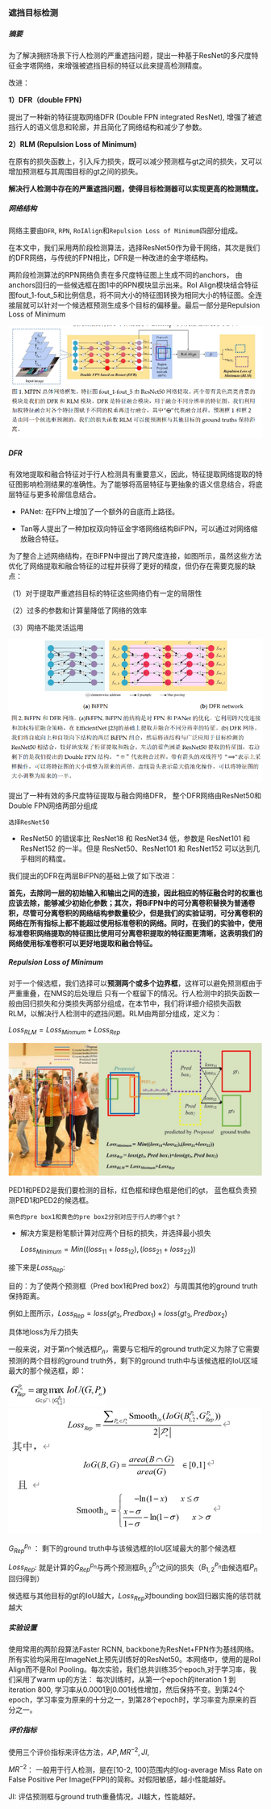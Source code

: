 ### 遮挡目标检测

##### 摘要

为了解决拥挤场景下行人检测的严重遮挡问题，提出一种基于ResNet的多尺度特征金字塔网络，来增强被遮挡目标的特征以此来提高检测精度。

改进：

**1）DFR（double FPN)**

提出了一种新的特征提取网络DFR (Double FPN integrated ResNet), 增强了被遮挡行人的语义信息和轮廓，并且简化了网络结构和减少了参数。

**2）RLM (Repulsion Loss of Minimum)**

在原有的损失函数上，引入斥力损失，既可以减少预测框与gt之间的损失，又可以增加预测框与其周围目标的gt之间的损失。



**解决行人检测中存在的严重遮挡问题，使得目标检测器可以实现更高的检测精度。**



##### 网络结构

网络主要由`DFR`, `RPN`, `RoIAlign`和`Repulsion Loss of Minimum`四部分组成。

在本文中，我们采用两阶段检测算法，选择ResNet50作为骨干网络，其次是我们的DFR网络，与传统的FPN相比，DFR是一种改进的金字塔结构。

两阶段检测算法的RPN网络负责在多尺度特征图上生成不同的anchors， 由anchors回归的一些候选框在图1中的RPN模块显示出来。RoI Align模块结合特征图fout_1-fout_5和比例信息，将不同大小的特征图转换为相同大小的特征图。全连接层就可以针对一个候选框预测生成多个目标的偏移量。最后一部分是Repulsion Loss of Minimum

![image-20220704105219398](../img/image-20220704105219398.png)

##### DFR

有效地提取和融合特征对于行人检测具有重要意义，因此，特征提取网络提取的特征图影响检测结果的准确性。为了能够将高层特征与更抽象的语义信息结合，将底层特征与更多轮廓信息结合。

* PANet: 在FPN上增加了一个额外的自底而上路径。

* Tan等人提出了一种加权双向特征金字塔网络结构BiFPN，可以通过对网络缩放融合特征。

为了整合上述网络结构，在BiFPN中提出了跨尺度连接，如图所示，虽然这些方法优化了网络提取和融合特征的过程并获得了更好的精度，但仍存在需要克服的缺点：

（1）对于提取严重遮挡目标的特征这些网络仍有一定的局限性

（2）过多的参数和计算量降低了网络的效率

（3）网络不能灵活运用

![image-20220704120339559](../img/image-20220704120339559.png)

提出了一种有效的多尺度特征提取与融合网络DFR， 整个DFR网络由ResNet50和Double FPN网络两部分组成

`选择ResNet50`

* ResNet50 的错误率比 ResNet18 和 ResNet34 低，参数是 ResNet101 和 ResNet152 的一半。但是 ResNet50、ResNet101 和 ResNet152 可以达到几乎相同的精度。

我们提出的DFR在两层BiFPN的基础上做了如下改进：

**首先，去除同一层的初始输入和输出之间的连接，因此相应的特征融合时的权重也应该去除，能够减少初始化参数；其次，将BiFPN中的可分离卷积替换为普通卷积，尽管可分离卷积的网络结构参数量较少，但是我们的实验证明，可分离卷积的网络在所有指标上都不能超过使用标准卷积的网络。同时，在我们的实验中，使用标准卷积网络提取的特征图比使用可分离卷积提取的特征图更清晰，这表明我们的网络使用标准卷积可以更好地提取和融合特征。**



##### Repulsion Loss of Minimum

对于一个候选框，我们选择可以**预测两个或多个边界框**，这样可以避免预测框由于严重重叠，在NMS的后处理后 只有一个框留下的情况。行人检测中的损失函数一般由回归损失和分类损失两部分组成，在本节中，我们将详细介绍损失函数RLM，以解决行人检测中的遮挡问题。RLM由两部分组成，定义为：

$Loss_{RLM} = Loss_{Minmum} + Loss_{Rep}$

![image-20220704152724221](../img/image-20220704152724221.png)

PED1和PED2是我们要检测的目标，红色框和绿色框是他们的gt， 蓝色框负责预测PED1和PED2的候选框。

`紫色的pre box1和黄色的pre box2分别对应于行人的哪个gt？`

* 解决方案是粉笔额计算对应两个目标的损失，并选择最小损失

  $Loss_{Minimum} = Min((loss_{11}+loss_{12}), (loss_{21}+loss_{22}))$

接下来是$Loss_{Rep}$:

目的：为了使两个预测框（Pred box1和Pred box2）与周围其他的ground truth保持距离。

例如上图所示，$Loss_{Rep} = loss(gt_{3}, Pred box_{1}) + loss(gt_{3}, Predbox_{2})$

具体地loss为斥力损失

一般来说，对于第n个候选框$P_n$，需要与它相斥的ground truth定义为除了它需要预测的两个目标的ground truth外，剩下的ground truth中与该候选框的IoU区域最大的那个候选框，即：

<img src="../img/image-20220712145659594.png" alt="image-20220712145659594" style="zoom:50%;" />

<img src="../img/image-20220712145951142.png" alt="image-20220712145951142" style="zoom:50%;" />

$G^{p_n}_{Rep}$ ： 剩下的ground truth中与该候选框的IoU区域最大的那个候选框

$Loss_{Rep}$: 就是计算的$G^{p_n}_{Rep}$与两个预测框$B^{P_n}_{1, 2}$之间的损失（$B^{P_n}_{1, 2}$由候选框$P_n$回归得到）

候选框与其他目标的gt的IoU越大，$Loss_{Rep}$对bounding box回归器实施的惩罚就越大



##### 实验设置

使用常用的两阶段算法Faster RCNN, backbone为ResNet+FPN作为基线网络。所有实验均采用在ImageNet上预先训练好的ResNet50。本网络中，使用的是RoI Align而不是RoI Pooling。每次实验，我们总共训练35个epoch,对于学习率，我们采用了warm up的方法： 每次训练时，从第一个epoch的iteration 1 到iteration 800, 学习率从0.0001到0.001线性增加，然后保持不变。到第24个epoch，学习率变为原来的十分之一，到第28个epoch时，学习率变为原来的百分之一。

##### 评价指标

使用三个评价指标来评估方法，$AP, MR^{-2}, JI$, 

$MR^{-2}$： 一般用于行人检测，是在[10-2, 100]范围内的log-average Miss Rate on False Positive Per Image(FPPI)的简称。对假阳敏感，越小性能越好。

JI: 评估预测框与ground truth重叠情况，JI越大，性能越好。



